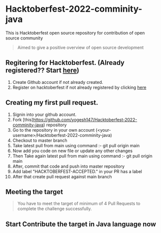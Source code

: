 # Hacktoberfest-2022-comminity-java
This is Hacktoberfest open source repository for contribution of open source community

> Aimed to give a positive overview of open source development

## Regitering for Hacktoberfest. (Already registered?? Start [here](#creating-my-first-pull-request))

1. Create Github account if not already created.
2. Register on hacktoberfest if not already registered by clicking [here](https://hacktoberfest.digitalocean.com/)

## Creating my first pull request.
1.  Signin into your github account.
2.  Fork [this]https://github.com/yogesh147/Hacktoberfest-2022-comminity-java) repository 
3.  Go to the repository in your own account (\<your-username\>/Hacktoberfest-2022-comminity-java)
4.  Checkout to master branch
5.  Take latest pull from main using command :-  git pull origin main
6.  Now add you code on new file or update any other changes 
7.  Then Take again latest pull from main using command :-  git pull origin main
8.  After, commit that code and push into master repository
9.  Add label "HACKTOBERFEST-ACCEPTED." in your PR has a label
10. After that create pull request against main branch

## Meeting the target
> You have to meet the target of minimum of 4 Pull Requests to complete the challenge successfully.

## Start Contribute the target in Java language now    

